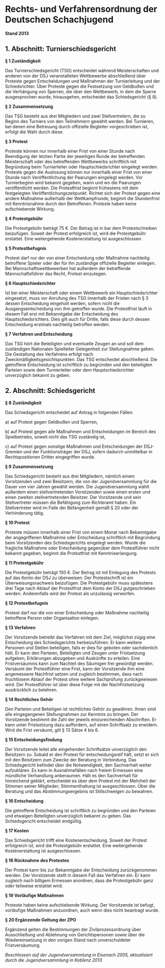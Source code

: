 # Rechts- und Verfahrensordnung der Deutschen Schachjugend


**Stand 2013**  


## 1. Abschnitt: Turnierschiedsgericht

**§ 1 Zuständigkeit**

Das Turnierschiedsgericht (TSG) entscheidet während Meisterschaften und anderen von der
DSJ veranstalteten Wettbewerbe abschließend über Proteste gegen Entscheidungen und Maßnahmen der Turnierleitung und der Schiedsrichter. Über Proteste gegen die Festsetzung von Geldbußen und die Verhängung von Sperren, die über den Wettbewerb, in dem die Sperre ausgesprochen wurde, hinausgehen, entscheidet das Schiedsgericht (§ 8).

**§ 2 Zusammensetzung**

Das TSG besteht aus drei Mitgliedern und zwei Stellvertretern, die zu Beginn des Turniers
von den Teilnehmern gewählt werden. Bei Turnieren, bei denen eine Betreuung durch offizielle Begleiter vorgeschrieben ist, erfolgt die Wahl durch diese.

**§ 3 Protest**

Proteste können nur innerhalb einer Frist von einer Stunde nach Beendigung der letzten Partie der jeweiligen Runde der betreffenden Meisterschaft oder des betreffenden Wettbewerbs schriftlich mit Begründung beim Turnierleiter oder Hauptschiedsrichter
eingelegt werden. Proteste gegen die Auslosung können nur innerhalb einer Frist von einer Stunde nach Veröffentlichung der Paarungen eingelegt werden. Vor Turnierbeginn wird bekannt gegeben, wann und wo die Paarungen veröffentlicht werden. Die Protestfrist
beginnt frühestens mit dem festgelegten Veröffentlichungszeitpunkt. Richtet sich der Protest
gegen eine andere Maßnahme außerhalb der Wettkampfrunde, beginnt die Stundenfrist mit
Kenntnisnahme durch den Betroffenen. Proteste haben keine aufschiebende Wirkung.

**§ 4 Protestgebühr**

Die Protestgebühr beträgt 75 €. Der Betrag ist in bar dem Protestschreiben beizufügen.
Soweit der Protest erfolgreich ist, wird die Protestgebühr erstattet. Eine weitergehende
Kostenerstattung ist ausgeschlossen.

**§ 5 Protestbefugnis**

Protest darf nur der von einer Entscheidung oder Maßnahme nachteilig betroffene Spieler oder der für ihn zuständige offizielle Begleiter einlegen. Bei Mannschaftswettbewerben hat außerdem der betreffende Mannschaftsführer das Recht, Protest einzulegen.

**§ 6 Hauptschiedsrichter**

Ist bei einer Meisterschaft oder einem Wettbewerb ein Hauptschiedsrichter eingesetzt, muss vor Anrufung des TSG innerhalb der Fristen nach § 3 dessen Entscheidung eingeholt werden, sofern nicht die Ausgangsentscheidung von ihm getroffen wurde. Die Protestfrist läuft in diesem Fall erst mit Bekanntgabe der Entscheidung des Hauptschiedsrichters. Dies gilt auch für Dritte, falls diese durch dessen Entscheidung erstmals nachteilig betroffen werden.


**§ 7 Verfahren und Entscheidung**

Das TSG hört die Beteiligten und eventuelle Zeugen an und soll dem zuständigen Nationalen Spielleiter Gelegenheit zur Stellungnahme geben. Die Gestaltung des Verfahrens erfolgt nach Zweckmäßigkeitsgesichtspunkten. Das TSG entscheidet abschließend. Die getroffene Entscheidung ist schriftlich zu begründen und den beteiligten Parteien sowie dem Turnierleiter oder dem Hauptschiedsrichter unverzüglich bekannt zu geben.

## 2. Abschnitt: Schiedsgericht

**§ 8 Zuständigkeit**

Das Schiedsgericht entscheidet auf Antrag in folgenden Fällen:

a) auf Protest gegen Geldbußen und Sperren,

b) auf Protest gegen alle Maßnahmen und Entscheidungen im Bereich des Spielbetriebs, soweit nicht das TSG zuständig ist,

c) auf Protest gegen sonstige Maßnahmen und Entscheidungen der DSJ-Gremien und der Funktionsträger der DSJ, sofern dadurch unmittelbar in Rechtspositionen Dritter eingegriffen wurde.

**§ 9 Zusammensetzung**

Das Schiedsgericht besteht aus drei Mitgliedern, nämlich einem Vorsitzenden und zwei Beisitzern, die von der Jugendversammlung für die Dauer von vier Jahren gewählt werden.
Die Jugendversammlung wählt außerdem einen stellvertretenden Vorsitzenden sowie einen ersten und einen zweiten stellvertretenden Beisitzer. Der Vorsitzende und sein Stellvertreter müssen die Befähigung zum Richteramt haben. Ein Stellvertreter wird im Falle der Befangenheit gemäß § 20 oder der Verhinderung tätig.

**§ 10 Protest**

Proteste müssen innerhalb einer Frist von einem Monat nach Bekanntgabe der angegriffenen Maßnahme oder Entscheidung schriftlich mit Begründung beim Vorsitzenden des Schiedsgerichts eingelegt werden. Wurde die fragliche Maßnahme oder Entscheidung
gegenüber dem Protestführer nicht bekannt gegeben, beginnt die Protestfrist mit Kenntniserlangung.

**§ 11 Protestgebühr**

Die Protestgebühr beträgt 150 €. Der Betrag ist mit Einlegung des Protests auf das Konto der DSJ zu überweisen. Der Protestschrift ist ein Überweisungsnachweis beizufügen. Die Protestgebühr muss spätestens drei Tage nach Ablauf der Protestfrist dem Konto der DSJ gutgeschrieben werden. Anderenfalls wird der Protest als unzulässig verworfen.

**§ 12 Protestbefugnis**

Protest darf nur die von einer Entscheidung oder Maßnahme nachteilig betroffene Person oder Organisation einlegen.

**§ 13 Verfahren**

Der Vorsitzende betreibt das Verfahren mit dem Ziel, möglichst zügig eine Entscheidung des Schiedsgerichts herbeizuführen. Er kann weitere Personen und Stellen beteiligen, falls er dies für geboten oder sachdienlich hält. Er kann den Parteien, Beteiligten und Zeugen unter Fristsetzung aufgeben, Erklärungen abzugeben und Auskünfte zu erteilen. Eine Fristversäumnis kann zum Nachteil des Säumigen frei gewürdigt werden. Versäumt der Protestführer eine Frist, kann der Vorsitzende ihm eine angemessene Nachfrist setzen und zugleich bestimmen, dass nach fruchtlosem Ablauf der Protest ohne weitere Sachprüfung zurückgewiesen wird. Der Protestführer ist über diese Folge mit der Nachfristsetzung ausdrücklich zu belehren.

**§ 14 Rechtliches Gehör**

Den Parteien und Beteiligen ist rechtliches Gehör zu gewähren. Ihnen sind alle eingegangenen Stellungnahmen zur Kenntnis zu bringen. Der Vorsitzende bestimmt die
Zahl der jeweils einzureichenden Abschriften. Er kann unter Fristsetzung dazu auffordern, auf einen Schriftsatz zu erwidern.  
Wird die Frist versäumt, gilt § 13 Sätze 4 bis 6.

**§ 15 Entscheidungsfindung**

Der Vorsitzende leitet alle eingehenden Schriftsätze unverzüglich den Beisitzern zu. Sobald er den Protest für entscheidungsreif hält, setzt er sich mit den Beisitzern zum Zwecke der Beratung in Verbindung. Das Schiedsgericht befindet über die Notwendigkeit, den
Sachverhalt weiter aufzuklären. Es kann in Ausnahmefällen nach freiem Ermessen eine
mündliche Verhandlung anberaumen. Hält es den Sachverhalt für hinreichend geklärt, entscheidet es über dem Protest mit der Mehrheit der Stimmen seiner Mitglieder; Stimmenthaltung ist ausgeschlossen. Über die Beratung und das Abstimmungsergebnis ist
Stillschweigen zu bewahren.

**§ 16 Entscheidung**

Die getroffene Entscheidung ist schriftlich zu begründen und den Parteien und etwaigen Beteiligten unverzüglich bekannt zu geben. Das Schiedsgericht entscheidet endgültig.

**§ 17 Kosten**

Das Schiedsgericht trifft eine Kostenentscheidung. Soweit der Protest erfolgreich ist, wird die
Protestgebühr erstattet. Eine weitergehende Kostenerstattung ist ausgeschlossen.

**§ 18 Rücknahme des Protestes**

Der Protest kann bis zur Bekanntgabe der Entscheidung zurückgenommen werden. Der Vorsitzende stellt in diesem Fall das Verfahren ein. Er kann zugleich nach billigem Ermessen anordnen, dass die Protestgebühr ganz oder teilweise erstattet wird.

**§ 19 Vorläufige Maßnahmen**

Proteste haben keine aufschiebende Wirkung. Der Vorsitzende ist befugt, vorläufige Maßnahmen anzuordnen, auch wenn dies nicht beantragt wurde.

**§ 20 Ergänzende Geltung der ZPO**

Ergänzend gelten die Bestimmungen der Zivilprozessordnung über Ausschließung und
Ablehnung von Gerichtspersonen sowie über die Wiedereinsetzung in den vorigen Stand nach unverschuldeter Fristversäumung.

*Beschlossen auf der Jugendversammlung in Eisenach 2005,
aktualisiert durch die Jugendversammlung in Koblenz 2013*


